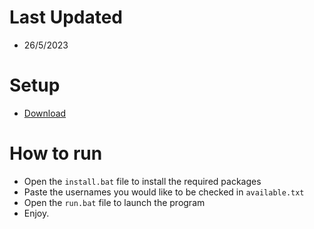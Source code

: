 # Last Updated
* 26/5/2023
# Setup
* [Download](https://github.com/abberancies/tiktok-username-checker/releases/tag/Latest)
# How to run
* Open the `install.bat` file to install the required packages
* Paste the usernames you would like to be checked in `available.txt`
* Open the `run.bat` file to launch the program
* Enjoy.
